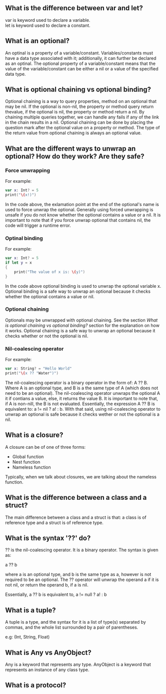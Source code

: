 ## What is the difference between var and let?

var is keyword used to declare a variable.  
let is keyword used to declare a constant.

## What is an optional?

An optinal is a property of a variable/constant. Variables/constants must have a data type associated with it; additionally, it can further be declared as an optinal. The optional property of a variable/constant means that the value of the variable/constant can be either a nil or a value of the specified data type.

## What is optional chaining vs optional binding?

Optional chaining is a way to query properties, method on an optional that may be nil. If the optional is non-nil, the property or method query return thevalue, if the optional is nil, the property or method return a nil. By chaining multiple queries together, we can handle any fails if any of the link in the chain results in a nil. Optional chaining can be done by placing the question mark after the optional value on a property or method. The type of the return value from optional chaining is always an optional value. 

## What are the different ways to unwrap an optional? How do they work? Are they safe?

### Force unwrapping
For example:  
```swift
var x: Int? = 5
print("\(x!)")
```
In the code above, the exlamation point at the end of the optional's name is used to force unwrap the optional. Generally using forced unwrapping is unsafe if you do not know whether the optional contains a value or a nil. It is important to note that if you force unwrap optional that contains nil, the code will trigger a runtime error.

### Optinal binding
For example:  
```swift
var x: Int? = 5
if let y = x
{
	print("The value of x is: \(y)")	
}
```
In the code above optional binding is used to unwrap the optional variable x. Optional binding is a safe way to unwrap an optional because it checks whether the optional contains a value or nil.

### Optional chaining
Optionals may be unwrapped with optional chaining. See the section *What is optional chaining vs optional binding?* section for the explanation on how it works. Optional chaining is a safe way to unwrap an optional because it checks whether or not the optional is nil.


### Nil-coalescing operator
For example:  
```swift
var x: String? = "Hello World"
print("\(x ?? "Water")")
```
The nil-coalescing operator is a binary operator in the form of: A ?? B. Where A is an optional type, and B is a the same type of A (which does not need to be an optional). The nil-coalescing operator unwraps the optional A it if contians a value, else, it returns the value B. It is important to note that, if A is non-nill, the B is not evaluated. Essentially, the expression A ?? B is equivalent to: a != nil ? a! : b. With that said, using nil-coalescing operator to unwrap an optional is safe because it checks wether or not the optional is a nil.


## What is a closure?

A closure can be of one of three forms:
* Global function
* Nest function
* Nameless function

Typically, when we talk about closures, we are talking about the nameless function.

## What is the difference between a class and a struct?

The main difference between a class and a struct is that: a class is of reference type and a struct is of reference type.

## What is the syntax '??' do?

?? is the nil-coalescing operator. It is a binary operator. The syntax is given as:

a ?? b

where a is an optional type, and b is the same type as a, however is not required to be an optional. The ?? operator will unwrap the operand a if it is not nil, or return the operand b, if a is nil. 

Essentially, a ?? b is equivalent to, a != null ? a! : b

## What is a tuple?

A tuple is a type, and the syntax for it is a list of type(s) separated by commas, and the whole list surrounded by a pair of parentheses.

e.g: (Int, String, Float)

## What is Any vs AnyObject?

Any is a keyword that represents any type.
AnyObject is a keyword that represents an instance of any class type.

## What is a protocol?
